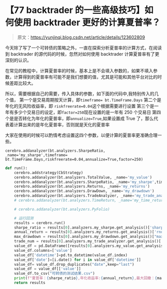 # 【77 backtrader 的一些高级技巧】如何使用 backtrader 更好的计算夏普率？

> 原文：<https://yunjinqi.blog.csdn.net/article/details/123602809>

今天除了写了一个可转债的策略之外，一直在探索分析夏普率的计算方式，在阅读到 backtrader 的源代码的时候，忽然对如何使用 backtrader 计算夏普率有了更深刻的认识。

在常见的教程中，计算夏普率的时候，基本上是不会填入参数的，如果不填入参数，计算得到的夏普率有可能不是我们想要的值，尤其是可能和其他平台对比的时候差距比较大。

所以，需要根据自己的需要，传入具体的参数，如下面的代码中,我特别传入的几个值，
第一个是交易周期按天计算，即`timeframe= bt.TimeFrame.Days`
第二个是年化的无风险收益率，即 `riskfreerate=0.04`这个根据需要进行设置
第三个是一年有多少个交易日的设定，即`factor=250`现在设置的是一年有 250 个交易日
第四个是是否转化为年化的夏普率，即`annualize=True`,如果设置成 True 了，那么代表着计算出来的是年化夏普率，否则就是天化的夏普率

大家在使用的时候可以酌情考虑设置这四个参数，以便计算的夏普率更准确合理一些。

`cerebro.addanalyzer(bt.analyzers.SharpeRatio, _name='my_sharpe',timeframe= bt.TimeFrame.Days,riskfreerate=0.04,annualize=True,factor=250)`

```py
def run():
	cerebro.addstrategy(CbStrategy)
    cerebro.addanalyzer(bt.analyzers.TotalValue, _name='my_value')
    cerebro.addanalyzer(bt.analyzers.SharpeRatio, _name='my_sharpe',timeframe= bt.TimeFrame.Days,riskfreerate=0.04,annualize=True,factor=250)
    cerebro.addanalyzer(bt.analyzers.Returns, _name='my_returns')
    cerebro.addanalyzer(bt.analyzers.DrawDown, _name='my_drawdown')
    cerebro.addanalyzer(bt.analyzers.TradeAnalyzer, _name='my_trade_analyzer')
    # cerebro.addanalyzer(bt.analyzers.TimeReturn, _name='my_time_return')

    # cerebro.addanalyzer(bt.analyzers.PyFolio)

    # 运行回测
    results = cerebro.run()
    sharpe_ratio = results[0].analyzers.my_sharpe.get_analysis()['sharperatio']
    annual_return = results[0].analyzers.my_returns.get_analysis()['rnorm']
    max_drawdown = results[0].analyzers.my_drawdown.get_analysis()["max"]["drawdown"]/100
    trade_num = results[0].analyzers.my_trade_analyzer.get_analysis()['total']['total']
    value_df = pd.DataFrame([results[0].analyzers.my_value.get_analysis()]).T
    value_df.columns=['value']
    value_df['datetime']=pd.to_datetime(value_df.index)
    value_df['date']=[i.date() for i in value_df['datetime']]
    value_df= value_df.drop_duplicates("date",keep="last")
    value_df = value_df[['value']]
    value_df.to_csv("可转债的测试结果.csv")
    print(f"夏普率：{sharpe_ratio},年化收益率:{annual_return},最大回撤：{max_drawdown},交易次数:{trade_num}")
    return results 
```